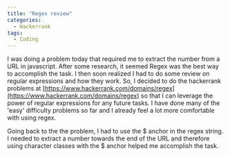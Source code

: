 ```yaml
---
title: "Regex review"
categories:
  - Hackerrank
tags:
  - Coding
---
```

I was doing a problem today that required me to extract the number from a URL in javascript. After some research, it seemed Regex was the best way to accomplish the task. I then soon realized I had to do some review on regular expressions and how they work. So, I decided to do the hackerrank problems at [https://www.hackerrank.com/domains/regex](https://www.hackerrank.com/domains/regex) so that I can leverage the power of regular expressions for any future tasks. I have done many of the 'easy' difficulty problems so far and I already feel a lot more comfortable with using regex.

Going back to the the problem, I had to use the $ anchor in the regex string. I needed to extract a number towards the end of the URL and therefore using character classes with the $ anchor helped me accomplish the task.

